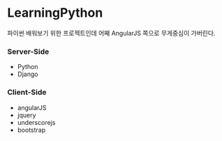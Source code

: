 # LearningPython
파이썬 배워보기 위한 프로젝트인데 어째 AngularJS 쪽으로 무게중심이 가버린다.

### Server-Side

- Python
- Django

### Client-Side
+ angularJS
+ jquery
+ underscorejs
+ bootstrap
